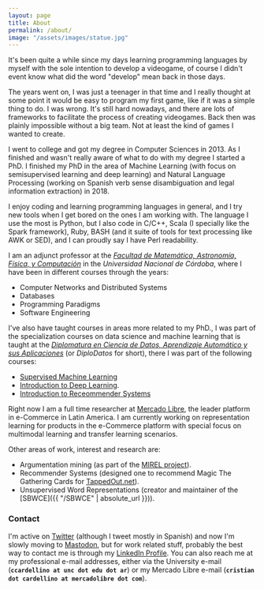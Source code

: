 ```yaml
---
layout: page
title: About
permalink: /about/
image: "/assets/images/statue.jpg"
---
```


It's been quite a while since my days learning programming languages by myself
with the sole intention to develop a videogame, of course I didn't event know
what did the word "develop" mean back in those days.

The years went on, I was just a teenager in that time and I really thought at
some point it would be easy to program my first game, like if it was a simple
thing to do. I was wrong. It's still hard nowadays, and there are lots of
frameworks to facilitate the process of creating videogames. Back then was
plainly impossible without a big team. Not at least the kind of games I wanted
to create.

I went to college and got my degree in Computer Sciences in 2013. As I finished
and wasn't really aware of what to do with my degree I started a PhD. I
finished my PhD in the area of Machine Learning (with focus on semisupervised
learning and deep learning) and Natural Language Processing (working on Spanish
verb sense disambiguation and legal information extraction) in 2018.

I enjoy coding and learning programming languages in general, and I try new
tools when I get bored on the ones I am working with. The language I use the
most is Python, but I also code in C/C++, Scala (I specially like the Spark
framework), Ruby, BASH (and it suite of tools for text processing like AWK or
SED), and I can proudly say I have Perl readability.

I am an adjunct professor at the [_Facultad de Matemática, Astronomía, Física, y
Computación_](http://www.famaf.unc.edu.ar/) in the _Universidad Nacional de
Córdoba_, where I have been in different courses through the years:

- Computer Networks and Distributed Systems
- Databases
- Programming Paradigms
- Software Engineering

I've also have taught courses in areas more related to my PhD., I was part of
the specialization courses on data science and machine learning that is taught
at the [_Diplomatura en Ciencia de Datos, Aprendizaje Automático y sus
Aplicaciones_](https://diplodatos.famaf.unc.edu.ar/) (or _DiploDatos_ for
short), there I was part of the following courses:

- [Supervised Machine Learning](https://sites.google.com/unc.edu.ar/diplodatos-supervisado)
- [Introduction to Deep Learning](https://github.com/DiploDatos/AprendizajeProfundo).
- [Introduction to Receommender Systems](https://github.com/DiploDatos/SistemasDeRecomendacion/)

Right now I am a full time researcher at [Mercado
Libre](https://www.mercadolibre.com/), the leader platform in e-Commerce in
Latin America. I am currently working on representation learning for products in
the e-Commerce platform with special focus on multimodal learning and transfer
learning scenarios.

Other areas of work, interest and research are:

- Argumentation mining (as part of the [MIREL project](http://www.mirelproject.eu/)).
- Recommender Systems (designed one to recommend Magic The Gathering Cards for
  [TappedOut.net](http://tappedout.net/)).
- Unsupervised Word Representations (creator and maintainer of the
  [SBWCE]({{ "/SBWCE" | absolute_url }})).

### Contact
<a name="#contact"></a>

I'm active on [Twitter](https://twitter.com/crscardellino) (although I tweet
mostly in Spanish) and now I'm slowly moving to
[Mastodon](https://mastodon.social/@crscardellino), but for work related stuff,
probably the best way to contact me is through my [LinkedIn
Profile](https://www.linkedin.com/in/crscardellino/).  You can also reach me at
my professional e-mail addresses, either via the University e-mail
(**`ccardellino at unc dot edu dot ar`**) or my Mercado Libre e-mail
(**`cristian dot cardellino at mercadolibre dot com`**).
